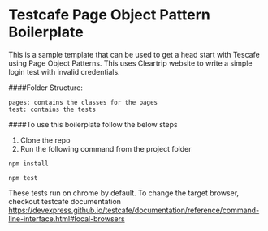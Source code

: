# Testcafe Page Object Pattern Boilerplate


This is a sample template that can be used to get a head start with Tescafe  using Page Object Patterns.  This uses Cleartrip website to write a simple login test with invalid credentials.

####Folder Structure:
````
pages: contains the classes for the pages
test: contains the tests
````
####To use this boilerplate follow the below steps
1. Clone the repo
2.  Run the following command from the project folder 
```
npm install
```
```
npm test
```
These tests run on chrome by default. To change the target browser, checkout testcafe documentation
https://devexpress.github.io/testcafe/documentation/reference/command-line-interface.html#local-browsers
 